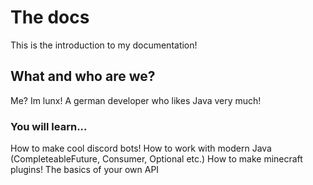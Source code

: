 # The docs

This is the introduction to my documentation!

## What and who are we?

Me? Im lunx! A german developer who likes Java very much!

### You will learn...

How to make cool discord bots!
How to work with modern Java (CompleteableFuture, Consumer, Optional etc.)
How to make minecraft plugins!
The basics of your own API
